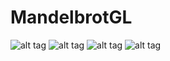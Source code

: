 # MandelbrotGL
![alt tag](https://github.com/jangolare/MandelbrotSet/blob/master/res/img1.png)
![alt tag](https://github.com/jangolare/MandelbrotSet/blob/master/res/img2.png)
![alt tag](https://github.com/jangolare/MandelbrotSet/blob/master/res/img3.png)
![alt tag](https://github.com/jangolare/MandelbrotSet/blob/master/res/img4.png)

